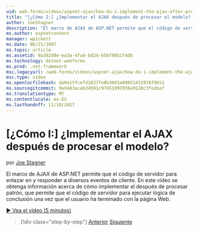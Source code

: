 ```yaml
---
uid: web-forms/videos/aspnet-ajax/how-do-i-implement-the-ajax-after-processing-pattern
title: "[¿Cómo I:] ¿Implementar el AJAX después de procesar el modelo? | Microsoft Docs"
author: JoeStagner
description: "El marco de AJAX de ASP.NET permite que el código de servidor para enlazar en y responder a diversos eventos de cliente. En este vídeo se obtenga información acerca de cómo implementar el Aft..."
ms.author: aspnetcontent
manager: wpickett
ms.date: 06/21/2007
ms.topic: article
ms.assetid: 9a382d8e-ea3a-4fa4-bd24-b56f9051f4db
ms.technology: dotnet-webforms
ms.prod: .net-framework
msc.legacyurl: /web-forms/videos/aspnet-ajax/how-do-i-implement-the-ajax-after-processing-pattern
msc.type: video
ms.openlocfilehash: da0e15fcefd2837fe8b3601e89851431978f9b51
ms.sourcegitcommit: 9a9483aceb34591c97451997036a9120c3fe2baf
ms.translationtype: MT
ms.contentlocale: es-ES
ms.lasthandoff: 11/10/2017
---
```

<a name="how-do-i-implement-the-ajax-after-processing-pattern"></a>[¿Cómo I:] ¿Implementar el AJAX después de procesar el modelo?
====================
por [Joe Stagner](https://github.com/JoeStagner)

El marco de AJAX de ASP.NET permite que el código de servidor para enlazar en y responder a diversos eventos de cliente. En este vídeo se obtenga información acerca de cómo implementar el después de procesar patrón, que permite que el código de servidor para ejecutar lógica de conclusión una vez que el usuario ha terminado con la página Web.

[&#9654; Vea el vídeo (5 minutos)](https://channel9.msdn.com/Blogs/ASP-NET-Site-Videos/how-do-i-implement-the-ajax-after-processing-pattern)

>[!div class="step-by-step"]
[Anterior](how-do-i-use-the-aspnet-ajax-history-control.md)
[Siguiente](how-do-i-update-multiple-regions-of-a-page-with-aspnet-ajax.md)
